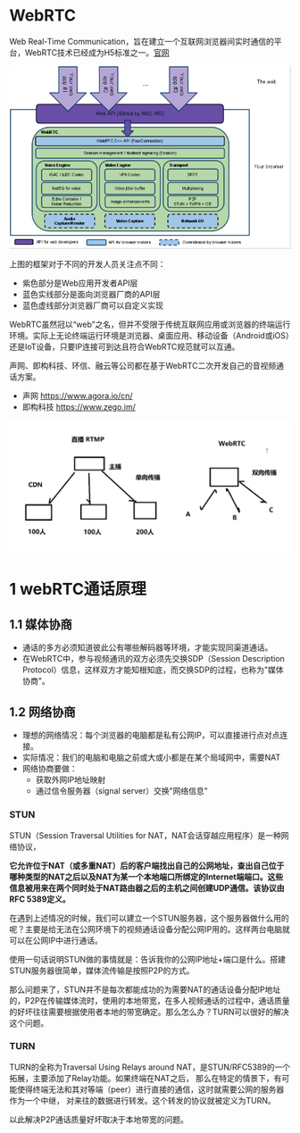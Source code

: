 # WebRTC

Web Real-Time Communication，旨在建立一个互联网浏览器间实时通信的平台，WebRTC技术已经成为H5标准之一。[官网](https://webrtc.org/?hl=zh-cn)

![image-20240910152627710](legend/image-20240910152627710.png)

上图的框架对于不同的开发人员关注点不同：

- 紫色部分是Web应用开发者API层
- 蓝色实线部分是面向浏览器厂商的API层
- 蓝色虚线部分浏览器厂商可以自定义实现

WebRTC虽然冠以“web”之名，但并不受限于传统互联网应用或浏览器的终端运行环境。实际上无论终端运行环境是浏览器、桌面应用、移动设备（Android或iOS）还是IoT设备，只要IP连接可到达且符合WebRTC规范就可以互通。

声网、即构科技、环信、融云等公司都在基于WebRTC二次开发自己的音视频通话方案。

- 声网 https://www.agora.io/cn/
- 即构科技 https://www.zego.im/

![](./legend/webRTC和直播的区别.png)

# 1 webRTC通话原理

## 1.1 媒体协商

- 通话的多方必须知道彼此公有哪些解码器等环境，才能实现同渠道通话。
- 在WebRTC中，参与视频通讯的双方必须先交换SDP（Session Description Protocol）信息，这样双方才能知根知底，而交换SDP的过程，也称为"媒体协商"。

## 1.2 网络协商

- 理想的网络情况：每个浏览器的电脑都是私有公网IP，可以直接进行点对点连接。
- 实际情况：我们的电脑和电脑之前或大或小都是在某个局域网中，需要NAT
- 网络协商要做：
  - 获取外网IP地址映射
  - 通过信令服务器（signal server）交换"网络信息"

### STUN

STUN（Session Traversal Utilities for NAT，NAT会话穿越应用程序）是一种网络协议，

**它允许位于NAT（或多重NAT）后的客户端找出自己的公网地址，查出自己位于哪种类型的NAT之后以及NAT为某一个本地端口所绑定的Internet端端口。这些信息被用来在两个同时处于NAT路由器之后的主机之间创建UDP通信。该协议由RFC 5389定义。**

在遇到上述情况的时候，我们可以建立一个STUN服务器，这个服务器做什么用的呢？主要是给无法在公网环境下的视频通话设备分配公网IP用的。这样两台电脑就可以在公网IP中进行通话。

使用一句话说明STUN做的事情就是：告诉我你的公网IP地址+端口是什么。搭建STUN服务器很简单，媒体流传输是按照P2P的方式。

那么问题来了，STUN并不是每次都能成功的为需要NAT的通话设备分配IP地址的，P2P在传输媒体流时，使用的本地带宽，在多人视频通话的过程中，通话质量的好坏往往需要根据使用者本地的带宽确定。那么怎么办？TURN可以很好的解决这个问题。

### TURN

TURN的全称为Traversal Using Relays around NAT，是STUN/RFC5389的一个拓展，主要添加了Relay功能。如果终端在NAT之后， 那么在特定的情景下，有可能使得终端无法和其对等端（peer）进行直接的通信，这时就需要公网的服务器作为一个中继， 对来往的数据进行转发。这个转发的协议就被定义为TURN。

以此解决P2P通话质量好坏取决于本地带宽的问题。